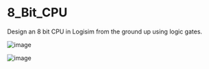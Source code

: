 # 8_Bit_CPU
Design an 8 bit CPU in Logisim from the ground up using logic gates. 

![image](https://github.com/manavshah-28/8_Bit_CPU/assets/82638448/ff1e3042-8604-4001-b198-972bb69d9423)

![image](https://github.com/manavshah-28/8_Bit_CPU/assets/82638448/8aca26d9-9056-48f2-9a98-1d80e97bfd2f)
